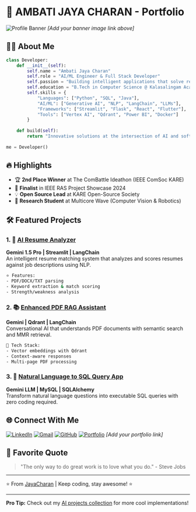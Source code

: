 # 🚀 AMBATI JAYA CHARAN - Portfolio

![Profile Banner](https://github.com/JAYACHARANAMBATI/JAYACHARANAMBATI/blob/main/github-header-image.png) *[Add your banner image link above]*

## 👨‍💻 About Me

```python
class Developer:
    def __init__(self):
        self.name = "Ambati Jaya Charan"
        self.role = "AI/ML Engineer & Full Stack Developer"
        self.passion = "Building intelligent applications that solve real-world problems"
        self.education = "B.Tech in Computer Science @ Kalasalingam Academy (CGPA: 8.01/10)"
        self.skills = {
            "Languages": ["Python", "SQL", "Java"],
            "AI/ML": ["Generative AI", "NLP", "LangChain", "LLMs"],
            "Frameworks": ["Streamlit", "Flask", "React", "Flutter"],
            "Tools": ["Vertex AI", "Qdrant", "Power BI", "Docker"]
        }
        
    def build(self):
        return "Innovative solutions at the intersection of AI and software engineering"
    
me = Developer()
```

## 🔥 Highlights

- 🏆 **2nd Place Winner** at The ComBattle Ideathon (IEEE ComSoc KARE)
- 🚀 **Finalist** in IEEE RAS Project Showcase 2024
- 💡 **Open Source Lead** at KARE Open-Source Society
- 🤖 **Research Student** at Multicore Wave (Computer Vision & Robotics)

## 🛠️ Featured Projects

### 1. 🤖 [AI Resume Analyzer](https://github.com/JAYACHARANAMBATI/Resume)
**Gemini 1.5 Pro | Streamlit | LangChain**  
An intelligent resume matching system that analyzes and scores resumes against job descriptions using NLP.

```bash
⭐ Features:
- PDF/DOCX/TXT parsing
- Keyword extraction & match scoring
- Strength/weakness analysis
```

### 2. 📚 [Enhanced PDF RAG Assistant](https://github.com/JAYACHARANAMBATI/Rag_pdf)
**Gemini | Qdrant | LangChain**  
Conversational AI that understands PDF documents with semantic search and MMR retrieval.

```bash
🚀 Tech Stack:
- Vector embeddings with Qdrant
- Context-aware responses
- Multi-page PDF processing
```

### 3. 💬 [Natural Language to SQL Query App](https://github.com/JAYACHARANAMBATI/GENAI_SQL)
**Gemini LLM | MySQL | SQLAlchemy**  
Transform natural language questions into executable SQL queries with zero coding required.



## 🌐 Connect With Me

[![LinkedIn](https://img.shields.io/badge/LinkedIn-0077B5?style=for-the-badge&logo=linkedin&logoColor=white)](https://www.linkedin.com/in/ambati-jaya-charan-901052254/)
[![Gmail](https://img.shields.io/badge/Gmail-D14836?style=for-the-badge&logo=gmail&logoColor=white)](mailto:ambatijayacharan18@gmail.com)
[![GitHub](https://img.shields.io/badge/GitHub-100000?style=for-the-badge&logo=github&logoColor=white)](https://github.com/jayacharanambati)
[![Portfolio](https://img.shields.io/badge/Portfolio-%23000000.svg?style=for-the-badge&logo=firefox&logoColor=#FF7139)](https://jayacharanambati.github.io/) *[Add your portfolio link]*

## 📜 Favorite Quote

> "The only way to do great work is to love what you do." - Steve Jobs

---

⭐ From [JayaCharan](https://github.com/JAYACHARANAMBATI) | Keep coding, stay awesome! ⭐

---

**Pro Tip:** Check out my [AI projects collection](https://github.com/JAYACHARANAMBATI?tab=repositories) for more cool implementations!
